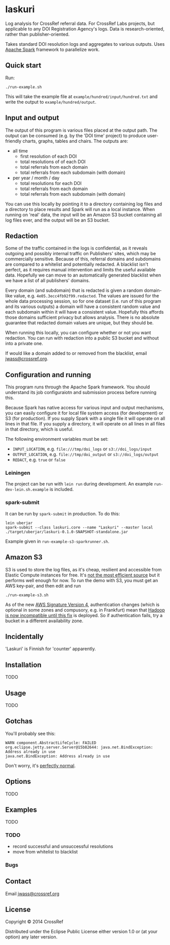 # laskuri

Log analysis for CrossRef referral data. For CrossRef Labs projects, but applicable to any DOI Registration Agency's logs. Data is research-oriented, rather than publisher-oriented.

Takes standard DOI resolution logs and aggregates to various outputs. Uses [Apache Spark](http://spark.apache.org/) framework to parallelize work.

## Quick start

Run:

    ./run-example.sh

This will take the example file at `example/hundred/input/hundred.txt` and write the output to `example/hundred/output`.

## Input and output

The output of this program is various files placed at the output path. The output can be consumed (e.g. by the 'DOI time' project) to produce user-friendly charts, graphs, tables and chairs. The outputs are:

- all time
  - first resolution of each DOI
  - total resolutions of of each DOI
  - total referrals from each domain
  - total referrals from each subdomain (with domain)
- per year / month / day
  - total resolutions for each DOI
  - total referrals from each domain
  - total referrals from each subdomain (with domain)

You can use this locally by pointing it to a directory containing log files and a directory to place results and Spark will run as a local instance. When running on 'real' data, the input will be an Amazon S3 bucket containing all log files ever, and the output will be an S3 bucket. 

## Redaction

Some of the traffic contained in the logs is confidential, as it reveals outgoing and possibly internal traffic on Publishers' sites, which may be commercially sensitive. Because of this, referral domains and subdomains are compared to a whitelist and potentially redacted. A blacklist isn't perfect, as it requires manual intervention and limits the useful available data. Hopefully we can move to an automatically generated blacklist when we have a list of all publishers' domains. 

Every domain (and subdomain) that is redacted is given a random domain-like value, e.g. `4e05.3ecc4fb92f99.redacted`. The values are issued for the whole data processing session, so for one dataset (i.e. run of this program and its various outputs) a domain will have a consistent random value and each subdomain within it will have a consistent value. Hopefully this affords those domains sufficient privacy but allows analysis. There is no absolute guarantee that redacted domain values are unique, but they should be.

When running this locally, you can configure whether or not you want redaction. You can run with redaction into a public S3 bucket and without into a private one.

If would like a domain added to or removed from the blacklist, email jwass@crossref.org.

## Configuration and running

This program runs through the Apache Spark framework. You should understand its job configuraiotn and submission process before running this.

Because Spark has native access for various input and output mechanisms, you can easily configure it for local file system access (for development) or S3 (for production). If you supply Spark with a single file it will operate on all lines in that file. If you supply a directory, it will operate on all lines in all files in that directory, which is useful.

The following environment variables must be set: 

 - `INPUT_LOCATION`, e.g. `file:///tmp/doi_logs` or `s3://doi_logs/input`
 - `OUTPUT_LOCATION`, e.g. `file://tmp/doi_output` or `s3://doi_logs/output`
 - `REDACT`, e.g. `true` or `false`

### Leiningen

The project can be run with `lein run` during development. An example `run-dev-lein.sh.example` is included. 

### spark-submit

It can be run by `spark-submit` in production. To do this:

    lein uberjar
    spark-submit --class laskuri.core --name "Laskuri" --master local ./target/uberjar/laskuri-0.1.0-SNAPSHOT-standalone.jar

Example given in `run-example-s3-sparkrunner.sh`.


## Amazon S3

S3 is used to store the log files, as it's cheap, resilient and accessible from Elastic Compute instances for free. It's [not the most efficient source](http://wiki.apache.org/hadoop/AmazonS3) but it performs well enough for now. To run the demo with S3, you must get an AWS key-pair, and then edit and run

    ./run-example-s3.sh

As of the new [AWS Signature Version 4](http://docs.aws.amazon.com/AmazonS3/latest/API/sig-v4-authenticating-requests.html), authentication changes (which is optional in some zones and compusory, e.g. in Frankfurt) mean that [Hadoop is now incompatible until this fix](https://issues.apache.org/jira/browse/JCLOUDS-480) is deployed. So if authentication fails, try a bucket in a different availability zone.

## Incidentally

'Laskuri' is Finnish for 'counter' apparently.

## Installation

TODO

## Usage

TODO

## Gotchas

You'll probably see this:

    WARN component.AbstractLifeCycle: FAILED org.eclipse.jetty.server.Server@15b82644: java.net.BindException: Address already in use
    java.net.BindException: Address already in use

Don't worry, it's [perfectly normal](http://community.cloudera.com/t5/Advanced-Analytics-Apache-Spark/Port-Bind-Error-in-Spark/td-p/17602).

## Options

TODO

## Examples

TODO

### TODO

 - record successful and unsuccessful resolutions
 - move from whitelist to blacklist

### Bugs

## Contact

Email jwass@crossref.org 

## License

Copyright © 2014 CrossRef

Distributed under the Eclipse Public License either version 1.0 or (at your option) any later version.

